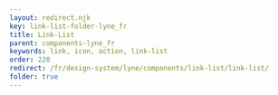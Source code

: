 ```yaml
---
layout: redirect.njk
key: link-list-folder-lyne_fr
title: Link-List
parent: components-lyne_fr
keywords: link, icon, action, link-list
order: 220
redirect: /fr/design-system/lyne/components/link-list/link-list/
folder: true
---
```


